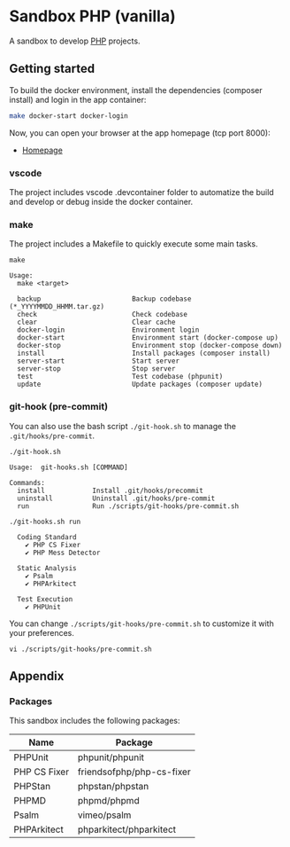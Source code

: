 # Sandbox PHP (vanilla)

A sandbox to develop [PHP](https://www.php.net/) projects.  

## Getting started

To build the docker environment, install the dependencies (composer install) and login in the app container:  

```bash
make docker-start docker-login
```

Now, you can open your browser at the app homepage (tcp port 8000):

- [Homepage](http://localhost:8000/)

### vscode

The project includes vscode .devcontainer folder to automatize the build and develop or debug inside the docker container.  

### make

The project includes a Makefile to quickly execute some main tasks.  

`make`

```console
Usage:
  make <target>

  backup                       Backup codebase (*_YYYYMMDD_HHMM.tar.gz)
  check                        Check codebase
  clear                        Clear cache
  docker-login                 Environment login
  docker-start                 Environment start (docker-compose up)
  docker-stop                  Environment stop (docker-compose down)
  install                      Install packages (composer install)
  server-start                 Start server
  server-stop                  Stop server
  test                         Test codebase (phpunit)
  update                       Update packages (composer update)
```

### git-hook (pre-commit)

You can also use the bash script `./git-hook.sh` to manage the `.git/hooks/pre-commit`.

`./git-hook.sh`

```console
Usage:  git-hooks.sh [COMMAND]

Commands:
  install            Install .git/hooks/precommit
  uninstall          Uninstall .git/hooks/pre-commit
  run                Run ./scripts/git-hooks/pre-commit.sh
```

`./git-hooks.sh run`

```console
  Coding Standard
    ✔ PHP CS Fixer
    ✔ PHP Mess Detector

  Static Analysis
    ✔ Psalm
    ✔ PHPArkitect

  Test Execution
    ✔ PHPUnit
```

You can change `./scripts/git-hooks/pre-commit.sh` to customize it with your preferences.

`vi ./scripts/git-hooks/pre-commit.sh`

## Appendix

### Packages

This sandbox includes the following packages:

| Name           | Package                   |
|----------------|---------------------------|
| PHPUnit        | phpunit/phpunit           |
| PHP CS Fixer   | friendsofphp/php-cs-fixer |
| PHPStan        | phpstan/phpstan           |
| PHPMD          | phpmd/phpmd               |
| Psalm          | vimeo/psalm               |
| PHPArkitect    | phparkitect/phparkitect   |
